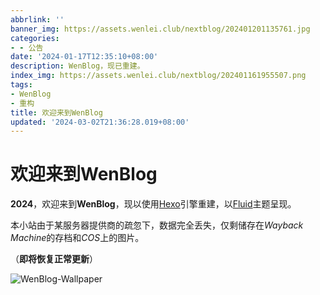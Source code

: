 ```yaml
---
abbrlink: ''
banner_img: https://assets.wenlei.club/nextblog/202401201135761.jpg
categories:
- - 公告
date: '2024-01-17T12:35:10+08:00'
description: WenBlog，现已重建。
index_img: https://assets.wenlei.club/nextblog/202401161955507.png
tags:
- WenBlog
- 重构
title: 欢迎来到WenBlog
updated: '2024-03-02T21:36:28.019+08:00'
---
```

# 欢迎来到WenBlog

**2024**，欢迎来到**WenBlog**，现以使用[Hexo](https://hexo.io)引擎重建，以[Fluid](https://github.com/fluid-dev/hexo-theme-fluid)主题呈现。

本小站由于某服务器提供商的疏忽下，数据完全丢失，仅剩储存在*Wayback Machine*的存档和*COS*上的图片。

（**即将恢复正常更新**）

![WenBlog-Wallpaper](https://assets.wenlei.club/nextblog/202401161955507.png)

